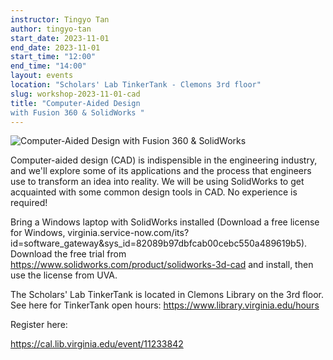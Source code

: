 ```yaml
---
instructor: Tingyo Tan
author: tingyo-tan
start_date: 2023-11-01
end_date: 2023-11-01
start_time: "12:00"
end_time: "14:00"
layout: events
location: "Scholars' Lab TinkerTank - Clemons 3rd floor"
slug: workshop-2023-11-01-cad
title: "Computer-Aided Design 
with Fusion 360 & SolidWorks "
---
```


![Computer-Aided Design 
with Fusion 360 & SolidWorks ](/assets/post-media/workshops/solidworks.jpg)

Computer-aided design (CAD) is indispensible in the engineering industry, and we'll explore some of its applications and the process that engineers use to transform an idea into reality. We will be using SolidWorks to get acquainted with some common design tools in CAD. No experience is required!


Bring a Windows laptop with SolidWorks installed (Download a free license for Windows, virginia.service-now.com/its?id=software_gateway&sys_id=82089b97dbfcab00cebc550a489619b5). Download the free trial from https://www.solidworks.com/product/solidworks-3d-cad and install, then use the license from UVA.

The Scholars' Lab TinkerTank is located in Clemons Library on the 3rd floor. See here for TinkerTank open hours: <a href="https://www.library.virginia.edu/hours">https://www.library.virginia.edu/hours</a>

Register here:

[https://cal.lib.virginia.edu/event/11233842 ](https://cal.lib.virginia.edu/event/11233842)
